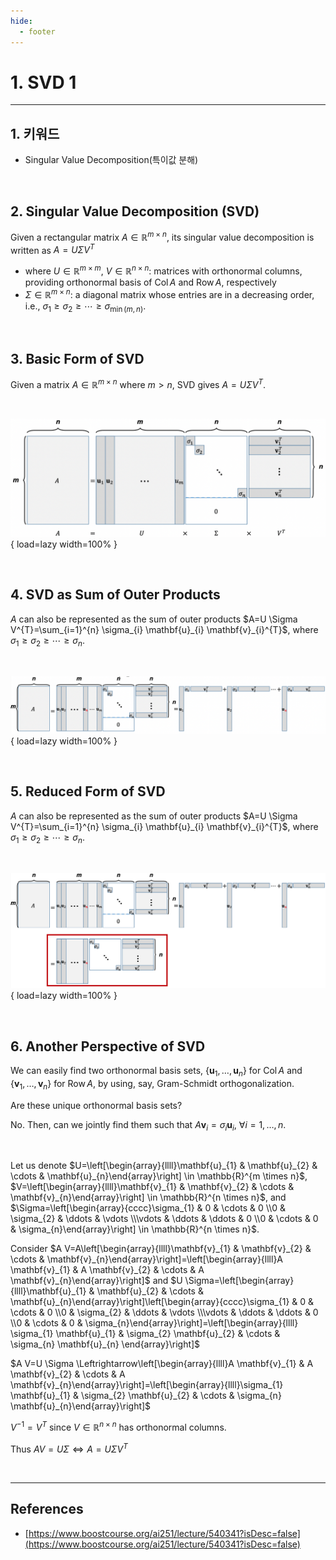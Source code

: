 ```yaml
---
hide:
  - footer
---
```


# 1. SVD 1

---

## 1. 키워드

- Singular Value Decomposition(특이값 분해)

<br/>

## 2. Singular Value Decomposition (SVD)

Given a rectangular matrix $A \in \mathbb{R}^{{m \times n}}$, its singular value decomposition is written as $A=U \Sigma V^{T}$

- where $U \in \mathbb{R}^{m \times m}$, $V \in \mathbb{R}^{n \times n}$: matrices with orthonormal columns, providing orthonormal basis of $\operatorname{Col}A$ and $\operatorname{Row}A$, respectively
- $\Sigma \in \mathbb{R}^{m \times n}$: a diagonal matrix whose entries are in a decreasing order, i.e., $\sigma_{1} \geq \sigma_{2} \geq \cdots \geq \sigma_{\min (m, n)}$.

<br/>

## 3. Basic Form of SVD

Given a matrix $A \in \mathbb{R}^{m \times n}$ where $m>n$, SVD gives $A=U \Sigma V^{T}$.

<br/>

![001](https://github.com/SAEMC/Images-MLDL/blob/main/linear-algebra/ch-004/001/001.png?raw=true){ load=lazy width=100% }

<br/>

## 4. SVD as Sum of Outer Products

$A$ can also be represented as the sum of outer products $A=U \Sigma V^{T}=\sum_{i=1}^{n} \sigma_{i} \mathbf{u}_{i} \mathbf{v}_{i}^{T}$, where $\sigma_{1} \geq \sigma_{2} \geq \cdots \geq \sigma_{n}$.

<br/>

![002](https://github.com/SAEMC/Images-MLDL/blob/main/linear-algebra/ch-004/001/002.png?raw=true){ load=lazy width=100% }

<br/>

## 5. Reduced Form of SVD

$A$ can also be represented as the sum of outer products $A=U \Sigma V^{T}=\sum_{i=1}^{n} \sigma_{i} \mathbf{u}_{i} \mathbf{v}_{i}^{T}$, where $\sigma_{1} \geq \sigma_{2} \geq \cdots \geq \sigma_{n}$.

<br/>

![003](https://github.com/SAEMC/Images-MLDL/blob/main/linear-algebra/ch-004/001/003.png?raw=true){ load=lazy width=100% }

<br/>

## 6. Another Perspective of SVD

We can easily find two orthonormal basis sets, $\left\{\mathbf{u}_{1}, \ldots, \mathbf{u}_{n}\right\}$ for $\operatorname{Col}A$ and $\left\{\mathbf{v}_{1}, \ldots, \mathbf{v}_{n}\right\}$ for $\operatorname{Row}A$, by using, say, Gram-Schmidt orthogonalization.

Are these unique orthonormal basis sets?

No. Then, can we jointly find them such that $A \mathbf{v}_{i}=\sigma_{i} \mathbf{u}_{i}$, $\forall i=1, \ldots, n$.

<br/>

Let us denote $U=\left[\begin{array}{llll}\mathbf{u}_{1} & \mathbf{u}_{2} & \cdots & \mathbf{u}_{n}\end{array}\right] \in \mathbb{R}^{m \times n}$, $V=\left[\begin{array}{llll}\mathbf{v}_{1} & \mathbf{v}_{2} & \cdots & \mathbf{v}_{n}\end{array}\right] \in \mathbb{R}^{n \times n}$, and $\Sigma=\left[\begin{array}{cccc}\sigma_{1} & 0 & \cdots & 0 \\0 & \sigma_{2} & \ddots & \vdots \\\vdots & \ddots & \ddots & 0 \\0 & \cdots & 0 & \sigma_{n}\end{array}\right] \in \mathbb{R}^{n \times n}$.

Consider $A V=A\left[\begin{array}{llll}\mathbf{v}_{1} & \mathbf{v}_{2} & \cdots & \mathbf{v}_{n}\end{array}\right]=\left[\begin{array}{llll}A \mathbf{v}_{1} & A \mathbf{v}_{2} & \cdots & A \mathbf{v}_{n}\end{array}\right]$ and $U \Sigma=\left[\begin{array}{llll}\mathbf{u}_{1} & \mathbf{u}_{2} & \cdots & \mathbf{u}_{n}\end{array}\right]\left[\begin{array}{cccc}\sigma_{1} & 0 & \cdots & 0 \\0 & \sigma_{2} & \ddots & \vdots \\\vdots & \ddots & \ddots & 0 \\0 & \cdots & 0 & \sigma_{n}\end{array}\right]=\left[\begin{array}{llll}
\sigma_{1} \mathbf{u}_{1} & \sigma_{2} \mathbf{u}_{2} & \cdots & \sigma_{n} \mathbf{u}_{n}
\end{array}\right]$

$A V=U \Sigma \Leftrightarrow\left[\begin{array}{llll}A \mathbf{v}_{1} & A \mathbf{v}_{2} & \cdots & A \mathbf{v}_{n}\end{array}\right]=\left[\begin{array}{llll}\sigma_{1} \mathbf{u}_{1} & \sigma_{2} \mathbf{u}_{2} & \cdots & \sigma_{n} \mathbf{u}_{n}\end{array}\right]$

$V^{-1}=V^{T}$ since $V \in \mathbb{R}^{n \times n}$ has orthonormal columns.

Thus $A V=U \Sigma \Leftrightarrow A=U \Sigma V^{T}$

<br/>

---

## References

- [https://www.boostcourse.org/ai251/lecture/540341?isDesc=false](https://www.boostcourse.org/ai251/lecture/540341?isDesc=false)
